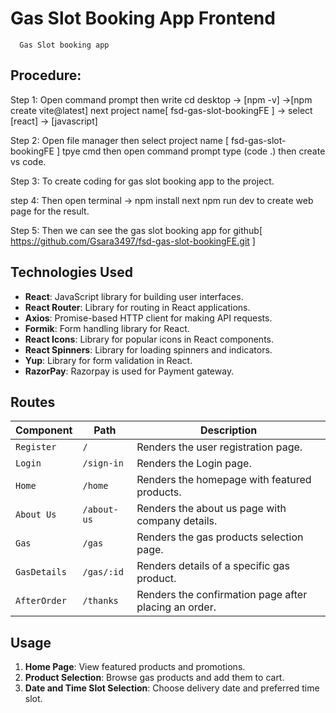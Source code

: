 # Gas Slot Booking App Frontend

      Gas Slot booking app 

## Procedure:

Step 1: Open command prompt then write cd desktop -> [npm -v] ->[npm create vite@latest] next project name[ fsd-gas-slot-bookingFE ] -> select [react] -> [javascript]

Step 2: Open file manager then select project name [ fsd-gas-slot-bookingFE ] tpye cmd then open command prompt type (code .) then create vs code.

Step 3: To create coding for gas slot booking app to the project.

step 4: Then open terminal -> npm install next npm run dev to create web page for the result.

Step 5: Then we can see the gas slot booking app for github[ https://github.com/Gsara3497/fsd-gas-slot-bookingFE.git ]

## Technologies Used

- **React**: JavaScript library for building user interfaces.
- **React Router**: Library for routing in React applications.
- **Axios**: Promise-based HTTP client for making API requests.
- **Formik**: Form handling library for React.
- **React Icons**: Library for popular icons in React components.
- **React Spinners**: Library for loading spinners and indicators.
- **Yup**: Library for form validation in React.
- **RazorPay**: Razorpay is used for Payment gateway.

## Routes

| **Component** | **Path**    | **Description**                                       |
| ------------- | ----------- | ----------------------------------------------------- |
| `Register`    | `/`         | Renders the user registration page.                   |
| `Login`       | `/sign-in`  | Renders the Login page.                               |
| `Home`        | `/home`     | Renders the homepage with featured products.          |
| `About Us`    | `/about-us` | Renders the about us page with company details.       |
| `Gas`         | `/gas`      | Renders the gas products selection page.              |
| `GasDetails`  | `/gas/:id`  | Renders details of a specific gas product.            |
| `AfterOrder`  | `/thanks`   | Renders the confirmation page after placing an order. |

## Usage

1. **Home Page**: View featured products and promotions.
2. **Product Selection**: Browse gas products and add them to cart.
3. **Date and Time Slot Selection**: Choose delivery date and preferred time slot.
